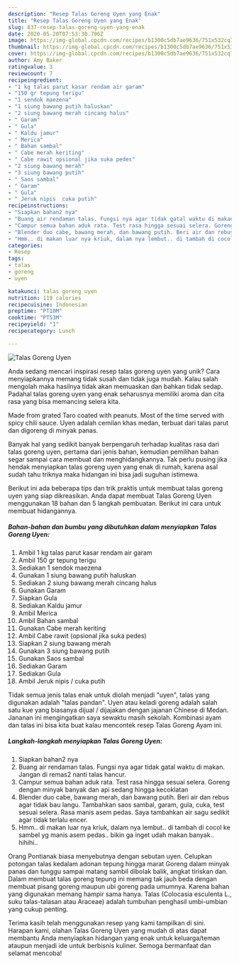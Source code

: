 ```yaml
---
description: "Resep Talas Goreng Uyen yang Enak"
title: "Resep Talas Goreng Uyen yang Enak"
slug: 837-resep-talas-goreng-uyen-yang-enak
date: 2020-05-20T07:53:30.796Z
image: https://img-global.cpcdn.com/recipes/b1300c5db7ae9636/751x532cq70/talas-goreng-uyen-foto-resep-utama.jpg
thumbnail: https://img-global.cpcdn.com/recipes/b1300c5db7ae9636/751x532cq70/talas-goreng-uyen-foto-resep-utama.jpg
cover: https://img-global.cpcdn.com/recipes/b1300c5db7ae9636/751x532cq70/talas-goreng-uyen-foto-resep-utama.jpg
author: Amy Baker
ratingvalue: 3
reviewcount: 7
recipeingredient:
- "1 kg talas parut kasar rendam air garam"
- "150 gr tepung terigu"
- "1 sendok maezena"
- "1 siung bawang putih haluskan"
- "2 siung bawang merah cincang halus"
- " Garam"
- " Gula"
- " Kaldu jamur"
- " Merica"
- " Bahan sambal"
- " Cabe merah keriting"
- " Cabe rawit opsional jika suka pedes"
- "2 siung bawang merah"
- "3 siung bawang putih"
- " Saos sambal"
- " Garam"
- " Gula"
- " Jeruk nipis  cuka putih"
recipeinstructions:
- "Siapkan bahan2 nya"
- "Buang air rendaman talas. Fungsi nya agar tidak gatal waktu di makan. Jangan di remas2 nanti talas hancur."
- "Campur semua bahan aduk rata. Test rasa hingga sesuai selera. Goreng dengan minyak banyak dan api sedang hingga kecoklatan"
- "Blender duo cabe, bawang merah, dan bawang putih. Beri air dan rebus agar tidak bau langu. Tambahkan saos sambal, garam, gula, cuka, test sesuai selera. Rasa manis asem pedas. Saya tambahkan air sagu sedikit agar tidak terlalu encer."
- "Hmm.. di makan luar nya kriuk, dalam nya lembut.. di tambah di cocol ke sambel yg manis asem pedas.. bikin ga inget udah makan banyak.. hihihi.."
categories:
- Resep
tags:
- talas
- goreng
- uyen

katakunci: talas goreng uyen 
nutrition: 119 calories
recipecuisine: Indonesian
preptime: "PT10M"
cooktime: "PT53M"
recipeyield: "1"
recipecategory: Lunch

---
```



![Talas Goreng Uyen](https://img-global.cpcdn.com/recipes/b1300c5db7ae9636/751x532cq70/talas-goreng-uyen-foto-resep-utama.jpg)

Anda sedang mencari inspirasi resep talas goreng uyen yang unik? Cara menyiapkannya memang tidak susah dan tidak juga mudah. Kalau salah mengolah maka hasilnya tidak akan memuaskan dan bahkan tidak sedap. Padahal talas goreng uyen yang enak seharusnya memiliki aroma dan cita rasa yang bisa memancing selera kita.

Made from grated Taro coated with peanuts. Most of the time served with spicy chili sauce. Uyen adalah cemilan khas medan, terbuat dari talas parut dan digoreng di minyak panas.

Banyak hal yang sedikit banyak berpengaruh terhadap kualitas rasa dari talas goreng uyen, pertama dari jenis bahan, kemudian pemilihan bahan segar sampai cara membuat dan menghidangkannya. Tak perlu pusing jika hendak menyiapkan talas goreng uyen yang enak di rumah, karena asal sudah tahu triknya maka hidangan ini bisa jadi suguhan istimewa.


Berikut ini ada beberapa tips dan trik praktis untuk membuat talas goreng uyen yang siap dikreasikan. Anda dapat membuat Talas Goreng Uyen menggunakan 18 bahan dan 5 langkah pembuatan. Berikut ini cara untuk membuat hidangannya.

<!--inarticleads1-->

##### Bahan-bahan dan bumbu yang dibutuhkan dalam menyiapkan Talas Goreng Uyen:

1. Ambil 1 kg talas parut kasar rendam air garam
1. Ambil 150 gr tepung terigu
1. Sediakan 1 sendok maezena
1. Gunakan 1 siung bawang putih haluskan
1. Sediakan 2 siung bawang merah cincang halus
1. Gunakan  Garam
1. Siapkan  Gula
1. Sediakan  Kaldu jamur
1. Ambil  Merica
1. Ambil  Bahan sambal
1. Gunakan  Cabe merah keriting
1. Ambil  Cabe rawit (opsional jika suka pedes)
1. Siapkan 2 siung bawang merah
1. Gunakan 3 siung bawang putih
1. Gunakan  Saos sambal
1. Sediakan  Garam
1. Sediakan  Gula
1. Ambil  Jeruk nipis / cuka putih


Tidak semua jenis talas enak untuk diolah menjadi &#34;uyen&#34;, talas yang digunakan adalah &#34;talas pandan&#34;. Uyen atau keladi goreng adalah salah satu kue yang biasanya dijual / dijajakan dengan jajanan Chinese di Medan. Jananan ini mengingatkan saya sewaktu masih sekolah. Kombinasi ayam dan talas ini bisa kita buat kalau mencontek resep Talas Goreng Ayam ini. 

<!--inarticleads2-->

##### Langkah-langkah menyiapkan Talas Goreng Uyen:

1. Siapkan bahan2 nya
1. Buang air rendaman talas. Fungsi nya agar tidak gatal waktu di makan. Jangan di remas2 nanti talas hancur.
1. Campur semua bahan aduk rata. Test rasa hingga sesuai selera. Goreng dengan minyak banyak dan api sedang hingga kecoklatan
1. Blender duo cabe, bawang merah, dan bawang putih. Beri air dan rebus agar tidak bau langu. Tambahkan saos sambal, garam, gula, cuka, test sesuai selera. Rasa manis asem pedas. Saya tambahkan air sagu sedikit agar tidak terlalu encer.
1. Hmm.. di makan luar nya kriuk, dalam nya lembut.. di tambah di cocol ke sambel yg manis asem pedas.. bikin ga inget udah makan banyak.. hihihi..


Orang Pontianak biasa menyebutnya dengan sebutan uyen. Celupkan potongan talas kedalam adonan tepung hingga marat Goreng dalam minyak panas dan tunggu sampai matang sambil dibolak balik, angkat tiriskan dan. Dalam membuat talas goreng tepung ini memang tak jauh beda dengan membuat pisang goreng maupun ubi goreng pada umumnya. Karena bahan yang digunakan memang hampir sama hanya. Talas (Colocasia esculenta L., suku talas-talasan atau Araceae) adalah tumbuhan penghasil umbi-umbian yang cukup penting. 

Terima kasih telah menggunakan resep yang kami tampilkan di sini. Harapan kami, olahan Talas Goreng Uyen yang mudah di atas dapat membantu Anda menyiapkan hidangan yang enak untuk keluarga/teman ataupun menjadi ide untuk berbisnis kuliner. Semoga bermanfaat dan selamat mencoba!
